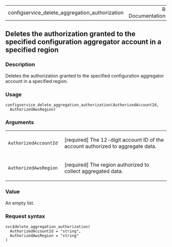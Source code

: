 <table style="width: 100%;">
<tbody>
<tr class="odd">
<td>configservice_delete_aggregation_authorization</td>
<td style="text-align: right;">R Documentation</td>
</tr>
</tbody>
</table>

## Deletes the authorization granted to the specified configuration aggregator account in a specified region

### Description

Deletes the authorization granted to the specified configuration
aggregator account in a specified region.

### Usage

    configservice_delete_aggregation_authorization(AuthorizedAccountId,
      AuthorizedAwsRegion)

### Arguments

<table>
<colgroup>
<col style="width: 35%" />
<col style="width: 65%" />
</colgroup>
<tbody>
<tr class="odd">
<td><code
id="configservice_delete_aggregation_authorization_:_AuthorizedAccountId">AuthorizedAccountId</code></td>
<td><p>[required] The 12-digit account ID of the account authorized to
aggregate data.</p></td>
</tr>
<tr class="even">
<td><code
id="configservice_delete_aggregation_authorization_:_AuthorizedAwsRegion">AuthorizedAwsRegion</code></td>
<td><p>[required] The region authorized to collect aggregated
data.</p></td>
</tr>
</tbody>
</table>

### Value

An empty list.

### Request syntax

    svc$delete_aggregation_authorization(
      AuthorizedAccountId = "string",
      AuthorizedAwsRegion = "string"
    )
